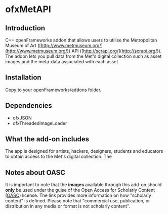 ofxMetAPI
=====================================

Introduction
------------
C++ openFrameworks addon that allows users to utilise the Metropolitan Museum of Art ([http://www.metmuseum.org/](http://www.metmuseum.org/)) API ([http://scrapi.org/](http://scrapi.org/)). The addon lets you pull data from the Met's digital collection such as asset images and the meta-data associated with each asset. 


Installation
------------
Copy to your openFrameworks/addons folder.


Dependencies
------------
- ofxJSON
- ofxThreadedImageLoader



What the add-on includes
------------------------
The app is designed for artists, hackers, designers, students and educators to obtain access to the Met's digital collection. The 



Notes about OASC
----------------
It is important to note that the **images** available through this add-on should **only** be used under the guise of the Open Access for Scholarly Content ([OASC](http://www.metmuseum.org/research/image-resources/frequently-asked-questions)) license. The link provides more information on how "scholarly content" is defined. Please note that "commercial use, publication, or distribution in any media or format is not scholarly content". 
